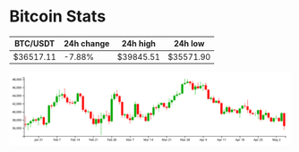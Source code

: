 # Bitcoin Stats

BTC/USDT|24h change|24h high|24h low|
|---|---|---|---|
|$36517.11|-7.88%|$39845.51|$35571.90|

<img src="./chart.svg">
